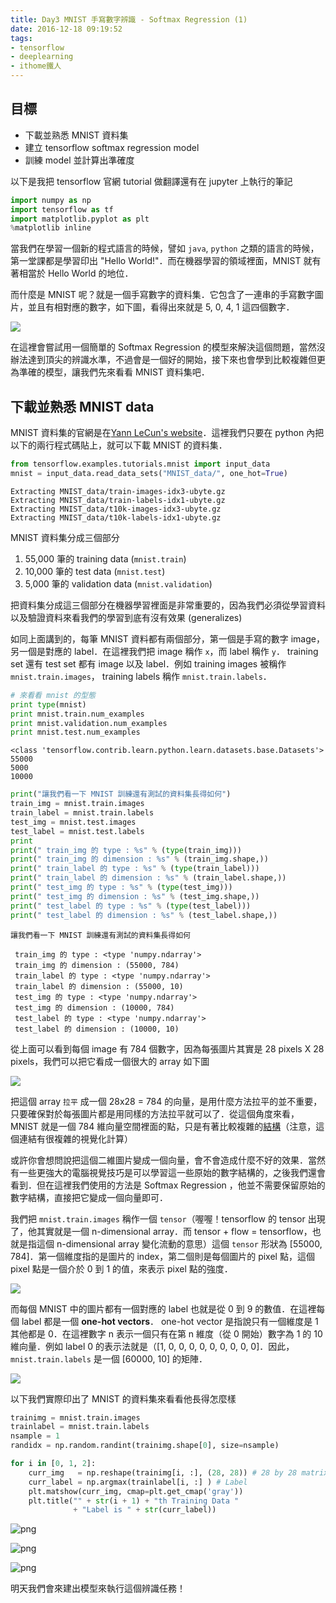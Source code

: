 ```yaml
---
title: Day3 MNIST 手寫數字辨識 - Softmax Regression (1)
date: 2016-12-18 09:19:52
tags:
- tensorflow
- deeplearning
- ithome鐵人
---
```


## 目標
* 下載並熟悉 MNIST 資料集
* 建立 tensorflow softmax regression model
* 訓練 model 並計算出準確度

以下是我把 tensorflow 官網 tutorial 做翻譯還有在 jupyter 上執行的筆記

<!--more-->

```python
import numpy as np
import tensorflow as tf
import matplotlib.pyplot as plt
%matplotlib inline
```

當我們在學習一個新的程式語言的時候，譬如 `java`, `python` 之類的語言的時候，第一堂課都是學習印出 "Hello World!"．而在機器學習的領域裡面，MNIST 就有著相當於 Hello World 的地位．

而什麼是 MNIST 呢？就是一個手寫數字的資料集．它包含了一連串的手寫數字圖片，並且有相對應的數字，如下圖，看得出來就是 5, 0, 4, 1 這四個數字．

![](https://www.tensorflow.org/images/MNIST.png)

在這裡會嘗試用一個簡單的 Softmax Regression 的模型來解決這個問題，當然沒辦法達到頂尖的辨識水準，不過會是一個好的開始，接下來也會學到比較複雜但更為準確的模型，讓我們先來看看 MNIST 資料集吧．

## 下載並熟悉 MNIST data

MNIST 資料集的官網是在[Yann LeCun's website](http://yann.lecun.com/exdb/mnist/)．這裡我們只要在 python 內把以下的兩行程式碼貼上，就可以下載 MNIST 的資料集．


```python
from tensorflow.examples.tutorials.mnist import input_data
mnist = input_data.read_data_sets("MNIST_data/", one_hot=True)
```

    Extracting MNIST_data/train-images-idx3-ubyte.gz
    Extracting MNIST_data/train-labels-idx1-ubyte.gz
    Extracting MNIST_data/t10k-images-idx3-ubyte.gz
    Extracting MNIST_data/t10k-labels-idx1-ubyte.gz


MNIST 資料集分成三個部分

1. 55,000 筆的 training data (`mnist.train`)
2. 10,000 筆的 test data (`mnist.test`)
3. 5,000 筆的 validation data (`mnist.validation`)

把資料集分成這三個部分在機器學習裡面是非常重要的，因為我們必須從學習資料以及驗證資料來看我們的學習到底有沒有效果 (generalizes)

如同上面講到的，每筆 MNIST 資料都有兩個部分，第一個是手寫的數字 image，另一個是對應的 label．在這裡我們把 image 稱作 `x`，而 label 稱作 `y`． training set 還有 test set 都有 image 以及 label．例如 training images 被稱作 `mnist.train.images`， training labels 稱作 `mnist.train.labels`．


```python
# 來看看 mnist 的型態
print type(mnist)
print mnist.train.num_examples
print mnist.validation.num_examples
print mnist.test.num_examples
```

    <class 'tensorflow.contrib.learn.python.learn.datasets.base.Datasets'>
    55000
    5000
    10000



```python
print("讓我們看一下 MNIST 訓練還有測試的資料集長得如何")
train_img = mnist.train.images
train_label = mnist.train.labels
test_img = mnist.test.images
test_label = mnist.test.labels
print
print(" train_img 的 type : %s" % (type(train_img)))
print(" train_img 的 dimension : %s" % (train_img.shape,))
print(" train_label 的 type : %s" % (type(train_label)))
print(" train_label 的 dimension : %s" % (train_label.shape,))
print(" test_img 的 type : %s" % (type(test_img)))
print(" test_img 的 dimension : %s" % (test_img.shape,))
print(" test_label 的 type : %s" % (type(test_label)))
print(" test_label 的 dimension : %s" % (test_label.shape,))
```

    讓我們看一下 MNIST 訓練還有測試的資料集長得如何

     train_img 的 type : <type 'numpy.ndarray'>
     train_img 的 dimension : (55000, 784)
     train_label 的 type : <type 'numpy.ndarray'>
     train_label 的 dimension : (55000, 10)
     test_img 的 type : <type 'numpy.ndarray'>
     test_img 的 dimension : (10000, 784)
     test_label 的 type : <type 'numpy.ndarray'>
     test_label 的 dimension : (10000, 10)


從上面可以看到每個 image 有 784 個數字，因為每張圖片其實是 28 pixels X 28 pixels，我們可以把它看成一個很大的 array 如下圖

![](https://www.tensorflow.org/images/MNIST-Matrix.png)

把這個 array `拉平` 成一個 28x28 = 784 的向量，是用什麼方法拉平的並不重要，只要確保對於每張圖片都是用同樣的方法拉平就可以了．從這個角度來看， MNIST 就是一個 784 維向量空間裡面的點，只是有著比較複雜的[結構](http://colah.github.io/posts/2014-10-Visualizing-MNIST/)（注意，這個連結有很複雜的視覺化計算）

或許你會想問說把這個二維圖片變成一個向量，會不會造成什麼不好的效果．當然有一些更強大的電腦視覺技巧是可以學習這一些原始的數字結構的，之後我們還會看到．但在這裡我們使用的方法是 Softmax Regression ，他並不需要保留原始的數字結構，直接把它變成一個向量即可．

我們把 `mnist.train.images` 稱作一個 `tensor`（喔喔！tensorflow 的 tensor 出現了，他其實就是一個 n-dimensional array．而 tensor + flow = tensorflow，也就是指這個 n-dimensional array 變化流動的意思）這個 `tensor` 形狀為 [55000, 784]．第一個維度指的是圖片的 index，第二個則是每個圖片的 pixel 點，這個 pixel 點是一個介於 0 到 1 的值，來表示 pixel 點的強度．

![](https://www.tensorflow.org/images/mnist-train-xs.png)

而每個 MNIST 中的圖片都有一個對應的 label 也就是從 0 到 9 的數值．在這裡每個 label 都是一個 **one-hot vectors**． one-hot vector 是指說只有一個維度是 1 其他都是 0．在這裡數字 n 表示一個只有在第 n 維度（從 0 開始）數字為 1 的 10 維向量．例如 label 0 的表示法就是（[1, 0, 0, 0, 0, 0, 0, 0, 0, 0]．因此，`mnist.train.labels` 是一個 [60000, 10] 的矩陣．

![](https://www.tensorflow.org/images/mnist-train-ys.png)

以下我們實際印出了 MNIST 的資料集來看看他長得怎麼樣


```python
trainimg = mnist.train.images
trainlabel = mnist.train.labels
nsample = 1
randidx = np.random.randint(trainimg.shape[0], size=nsample)

for i in [0, 1, 2]:
    curr_img   = np.reshape(trainimg[i, :], (28, 28)) # 28 by 28 matrix 
    curr_label = np.argmax(trainlabel[i, :] ) # Label
    plt.matshow(curr_img, cmap=plt.get_cmap('gray'))
    plt.title("" + str(i + 1) + "th Training Data " 
              + "Label is " + str(curr_label))
```


![png](http://imgur.com/Cwe9GHb.jpg)



![png](http://imgur.com/62fULjF.jpg)



![png](http://imgur.com/jD9Jafb.jpg)

明天我們會來建出模型來執行這個辨識任務！
